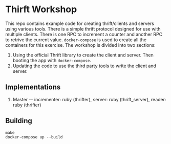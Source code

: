 # Thirft Workshop

This repo contains example code for creating thrift/clients and
servers using various tools. There is a simple thrift protocol
designed for use with multiple clients. There is one RPC to increment
a counter and another RPC to retrive the current value.
`docker-compose` is used to create all the containers for this
exercise. The workshop is divided into two sections:

1. Using the official Thrift library to create the client and server.
	 Then booting the app with `docker-compose`.
2. Updating the code to use the third party tools to write the client
	 and server.

## Implementations

1. Master -- incrementer: ruby (thrifter), server: ruby
	 (thrift_server), reader: ruby (thrifter)

## Building

	make
	docker-compose up --build
